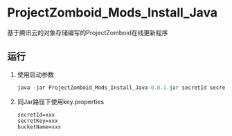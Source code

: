 # ProjectZomboid_Mods_Install_Java
基于腾讯云的对象存储编写的ProjectZomboid在线更新程序
## 运行
1. 使用启动参数
    ```Java
    java -jar ProjectZomboid_Mods_Install_Java-0.0.1.jar secretId secretKey bucketName
    ```
2. 同Jar路径下使用key.properties
    ```properties
    secretId=xxx
    secretKey=xxx
    bucketName=xxx
    ```
